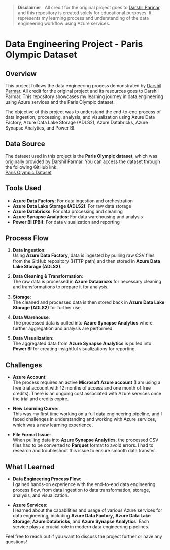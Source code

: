 >**Disclaimer** : All credit for the original project goes to [Darshil Parmar](https://github.com/darshilparmar), and this repository is created solely for educational purposes. It represents my learning process and understanding of the data engineering workflow using Azure services.

# Data Engineering Project - Paris Olympic Dataset

## **Overview**

This project follows the data engineering process demonstrated by [Darshil Parmar](https://github.com/darshilparmar). All credit for the original project and its resources goes to Darshil Parmar. This repository showcases my learning journey in data engineering using Azure services and the Paris Olympic dataset.

The objective of this project was to understand the end-to-end process of data ingestion, processing, analysis, and visualization using Azure Data Factory, Azure Data Lake Storage (ADLS2), Azure Databricks, Azure Synapse Analytics, and Power BI.

## **Data Source**

The dataset used in this project is the **Paris Olympic dataset**, which was originally provided by Darshil Parmar. You can access the dataset through the following GitHub link:  
[Paris Olympic Dataset](https://github.com/darshilparmar/tokyo-olympic-azure-data-engineering-project/tree/61c85acb7978897c2dbcd8453890de2f94a49a14/data)

## **Tools Used**

- **Azure Data Factory**: For data ingestion and orchestration
- **Azure Data Lake Storage (ADLS2)**: For raw data storage
- **Azure Databricks**: For data processing and cleaning
- **Azure Synapse Analytics**: For data warehousing and analysis
- **Power BI (PBI)**: For data visualization and reporting

## **Process Flow**

1. **Data Ingestion**:  
   Using **Azure Data Factory**, data is ingested by pulling raw CSV files from the GitHub repository (HTTP path) and then stored in **Azure Data Lake Storage (ADLS2)**.

2. **Data Cleaning & Transformation**:  
   The raw data is processed in **Azure Databricks** for necessary cleaning and transformations to prepare it for analysis.

3. **Storage**:  
   The cleaned and processed data is then stored back in **Azure Data Lake Storage (ADLS2)** for further use.

4. **Data Warehouse**:  
   The processed data is pulled into **Azure Synapse Analytics** where further aggregation and analysis are performed.

5. **Data Visualization**:  
   The aggregated data from **Azure Synapse Analytics** is pulled into **Power BI** for creating insightful visualizations for reporting.

## **Challenges**

- **Azure Account**:  
   The process requires an active **Microsoft Azure account** (I am using a free trial account with 12 months of access and one month of free credits). There is an ongoing cost associated with Azure services once the trial and credits expire.

- **New Learning Curve**:  
   This was my first time working on a full data engineering pipeline, and I faced challenges in understanding and working with Azure services, which was a new learning experience.

- **File Format Issue**:  
   When pulling data into **Azure Synapse Analytics**, the processed CSV files had to be converted to **Parquet** format to avoid errors. I had to research and troubleshoot this issue to ensure smooth data transfer.

## **What I Learned**

- **Data Engineering Process Flow**:  
   I gained hands-on experience with the end-to-end data engineering process flow, from data ingestion to data transformation, storage, analysis, and visualization.

- **Azure Services**:  
   I learned about the capabilities and usage of various Azure services for data engineering, including **Azure Data Factory**, **Azure Data Lake Storage**, **Azure Databricks**, and **Azure Synapse Analytics**. Each service plays a crucial role in modern data engineering pipelines.


Feel free to reach out if you want to discuss the project further or have any questions!
